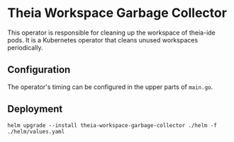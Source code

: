 # Theia Workspace Garbage Collector
This operator is responsible for cleaning up the workspace of theia-ide pods.
It is a Kubernetes operator that cleans unused workspaces periodically.

## Configuration
The operator's timing can be configured in the upper parts of `main.go`.

## Deployment
`helm upgrade --install theia-workspace-garbage-collector ./helm -f ./helm/values.yaml`